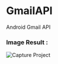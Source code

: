 GmailAPI
========

Android Gmail API

### **Image Result :**

![Capture Project](http://i41.tinypic.com/2dme39v.png)
